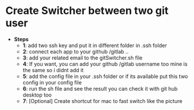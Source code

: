 # Create Switcher between two git user 
  
- **Steps**
    - **1**: add two ssh key and put it in different folder in .ssh folder
    - **2**: connect each app to your github /gitlab ..
    - **3**: add your related email to the gitSwitcher.sh file 
    - **4**: If you want, you can add your github /gitlab username too mine is the same so i didnt add it
    - **5**: add the config file in your .ssh folder or if its available put this two config in your config file 
    - **6**: run the sh file and see the result you can check it with git hub desktop too
    - **7**: [Optional] Create shortcut for mac to fast switch like the picture
